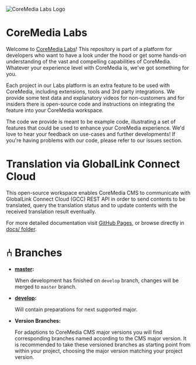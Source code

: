![CoreMedia Labs Logo](https://documentation.coremedia.com/badges/banner_coremedia_labs_wide.png "CoreMedia Labs Logo Title Text")

# CoreMedia Labs

Welcome to [CoreMedia Labs](https://blog.coremedia.com/labs/)! This repository
is part of a platform for developers who want to have a look under the hood or
get some hands-on understanding of the vast and compelling capabilities of
CoreMedia. Whatever your experience level with CoreMedia is, we've got something
for you.

Each project in our Labs platform is an extra feature to be used with CoreMedia,
including extensions, tools and 3rd party integrations. We provide some test
data and explanatory videos for non-customers and for insiders there is
open-source code and instructions on integrating the feature into your
CoreMedia workspace. 

The code we provide is meant to be example code, illustrating a set of features
that could be used to enhance your CoreMedia experience. We'd love to hear your
feedback on use-cases and further developments! If you're having problems with
our code, please refer to our issues section. 

# Translation via GlobalLink Connect Cloud

This open-source workspace enables CoreMedia CMS to communicate with GlobalLink
Connect Cloud (GCC) REST API in order to send contents to be translated, query
the translation status and to update contents with the received translation
result eventually.

For more detailed documentation visit [GitHub Pages](https://coremedia.github.io/coremedia-globallink-connect-integration/),
or browse directly in [docs/ folder](./docs/README.md).

# ⑃ Branches

* **[master](/CoreMedia/coremedia-globallink-connect-integration/tree/master):**

    When development has finished on `develop` branch, changes will be merged to
    `master` branch.

* **[develop](/CoreMedia/coremedia-globallink-connect-integration/tree/develop):**

    Will contain preparations for next supported major.

* **Version Branches:**

    For adaptions to CoreMedia CMS major versions you will find corresponding
    branches named according to the CMS major version. It is recommended to
    take these versioned branches as starting point from within your project,
    choosing the major version matching your project version.
